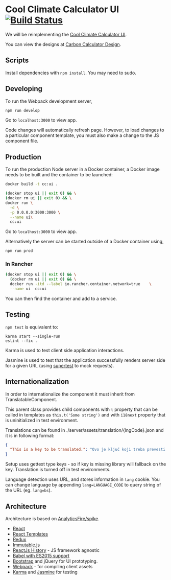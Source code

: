 # Cool Climate Calculator UI [![Build Status][travis-image]][travis-url] 

We will be reimplementing the [Cool Climate Calculator UI](http://coolclimate.berkeley.edu/calculators/household/ui.php).

You can view the designs at [Carbon Calculator Design](https://app.box.com/files/0/f/6491312265/Carbon_Calculator_Design).

## Scripts

Install dependencies with `npm install`. You may need to sudo.


## Developing

To run the Webpack development server,

```sh
npm run develop
```

Go to `localhost:3000` to view app.

Code changes will automatically refresh page. However, to load changes to a particular component template, you must also make a change to the JS component file.

## Production

To run the production Node server in a Docker container, a Docker image needs to be built and the container to be launched:

```sh
docker build -t cc:ui .

(docker stop ui || exit 0) && \
(docker rm ui || exit 0) && \
docker run \
  -d \
  -p 0.0.0.0:3000:3000 \
  --name ui\
  cc:ui
```

Go to `localhost:3000` to view app.

Alternatively the server can be started outside of a Docker container using,
```sh
npm run prod
```

### In Rancher

```sh
(docker stop ui || exit 0) && \
  (docker rm ui || exit 0) && \
  docker run -itd --label io.rancher.container.network=true    \
  --name ui  cc:ui
```

You can then find the container and add to a service.

## Testing

`npm test` is equivalent to:

```
karma start --single-run
eslint --fix .
```

Karma is used to test client side application interactions.

Jasmine is used to test that the application successfully renders server side for a given URL (using [supertest](https://github.com/visionmedia/supertest) to mock requests).

## Internationalization

In order to internationalize the component it must inherit from TranslatableComponent.

This parent class provides child components with `t` property that
can be called in templates as `this.t('Some string')` and with `i18next` property that is uninitialized in test environment.

Translations can be found in ./server/assets/translation/{lngCode}.json and it is in following format:

```json
{
  "This is a key to be translated.": "Ovo je ključ koji treba prevesti."
}
```

Setup uses gettext type keys - so if key is missing library will fallback on the key. Translation is turned off in test environments.

Language detection uses URL, and stores information in `lang` cookie.
You can change language by appending `lang=LANGUAGE_CODE` to query string of the URL (eg. `lang=bs`).

## Architecture

Architecture is based on [AnalyticsFire/spike](https://github.com/AnalyticsFire/spike).

- [React](https://facebook.github.io/react/)
- [React Templates](http://wix.github.io/react-templates/)
- [Redux](https://github.com/reactjs/redux)
- [Immutable.js](https://facebook.github.io/immutable-js/)
- [ReactJs History](https://github.com/mjackson/history) - JS framework agnostic
- [Babel with ES2015 support](https://babeljs.io/docs/learn-es2015/)
- [Bootstrap](http://getbootstrap.com/) and jQuery for UI prototyping.
- [Webpack](https://webpack.github.io/) - for compiling client assets
- [Karma](https://karma-runner.github.io/0.13/index.html) and [Jasmine](http://jasmine.github.io/) for testing


[travis-image]: https://travis-ci.org/arbolista-dev/cc-calculator-ui.svg?branch=master
[travis-url]: https://travis-ci.org/arbolista-dev/cc-calculator-ui

